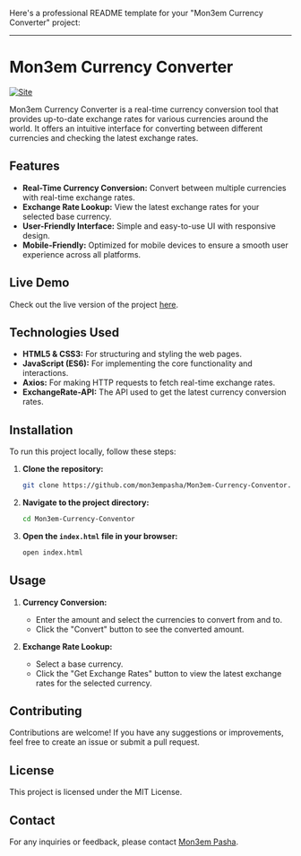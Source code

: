 Here's a professional README template for your "Mon3em Currency Converter" project:

---

# Mon3em Currency Converter

[![Site](https://img.shields.io/badge/Live%20Site-Mon3em%20Currency%20Converter-blue)](https://mon3empasha.github.io/Mon3em-Currency-Conventor/)

Mon3em Currency Converter is a real-time currency conversion tool that provides up-to-date exchange rates for various currencies around the world. It offers an intuitive interface for converting between different currencies and checking the latest exchange rates.

## Features

- **Real-Time Currency Conversion:** Convert between multiple currencies with real-time exchange rates.
- **Exchange Rate Lookup:** View the latest exchange rates for your selected base currency.
- **User-Friendly Interface:** Simple and easy-to-use UI with responsive design.
- **Mobile-Friendly:** Optimized for mobile devices to ensure a smooth user experience across all platforms.

## Live Demo

Check out the live version of the project [here](https://mon3empasha.github.io/Mon3em-Currency-Conventor/).

## Technologies Used

- **HTML5 & CSS3:** For structuring and styling the web pages.
- **JavaScript (ES6):** For implementing the core functionality and interactions.
- **Axios:** For making HTTP requests to fetch real-time exchange rates.
- **ExchangeRate-API:** The API used to get the latest currency conversion rates.

## Installation

To run this project locally, follow these steps:

1. **Clone the repository:**

   ```bash
   git clone https://github.com/mon3empasha/Mon3em-Currency-Conventor.git
   ```

2. **Navigate to the project directory:**

   ```bash
   cd Mon3em-Currency-Conventor
   ```

3. **Open the `index.html` file in your browser:**

   ```bash
   open index.html
   ```

## Usage

1. **Currency Conversion:**
   - Enter the amount and select the currencies to convert from and to.
   - Click the "Convert" button to see the converted amount.

2. **Exchange Rate Lookup:**
   - Select a base currency.
   - Click the "Get Exchange Rates" button to view the latest exchange rates for the selected currency.

## Contributing

Contributions are welcome! If you have any suggestions or improvements, feel free to create an issue or submit a pull request.

## License

This project is licensed under the MIT License.

## Contact

For any inquiries or feedback, please contact [Mon3em Pasha](mailto:your-email@example.com).
